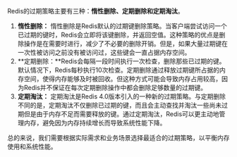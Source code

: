 Redis的过期策略主要有三种：**惰性删除、定期删除和定期淘汰**。

1. **惰性删除：** 惰性删除是Redis默认的过期键删除策略。当客户端尝试访问一个已过期的键时，Redis会立即将该键删除，并返回空值。这种策略的优点是删除操作是在需要时进行，减少了不必要的删除开销。但是，如果大量过期键在一次性被访问之前没有被访问过，这些键会一直占据内存空间。
2. **定期删除：**Redis会每隔一段时间执行一次检查，删除那些已过期的键。默认情况下，Redis每秒执行10次检查。定期删除通过释放过期键所占据的内存空间，使得内存能够及时被回收。但这种方式可能会导致内存占用较高，因为Redis并不保证在每次定期删除操作中都会删除足够数量的过期键。
3. **定期淘汰：** 定期淘汰是Redis 4.0版本引入的一种新的过期策略。与定期删除不同的是，定期淘汰不仅删除已过期的键，而且会主动查找并淘汰一些尚未过期但是由于内存不足而需要释放的键。通过定期淘汰，Redis可以更主动地管理内存，避免因为内存持续增长而导致系统性能下降。

总的来说，我们需要根据实际需求和业务场景选择最适合的过期策略，以平衡内存使用和系统性能。

